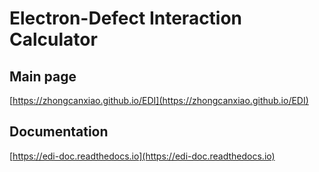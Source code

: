 # Electron-Defect Interaction Calculator

## Main page

[https://zhongcanxiao.github.io/EDI](https://zhongcanxiao.github.io/EDI)

## Documentation

[https://edi-doc.readthedocs.io](https://edi-doc.readthedocs.io)



